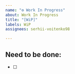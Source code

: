 ```yaml
---
name: "⚙️ Work In Progress"
about: Work In Progress
title: "[WiP]"
labels: WiP
assignees: serhii-voitenko98

---
```


## Need to be done:
- [ ]
